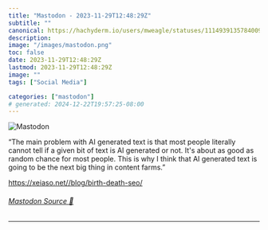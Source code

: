 ```yaml
---
title: "Mastodon - 2023-11-29T12:48:29Z"
subtitle: ""
canonical: https://hachyderm.io/users/mweagle/statuses/111493913578400968
description:
image: "/images/mastodon.png"
toc: false
date: 2023-11-29T12:48:29Z
lastmod: 2023-11-29T12:48:29Z
image: ""
tags: ["Social Media"]

categories: ["mastodon"]
# generated: 2024-12-22T19:57:25-08:00
---
```

![Mastodon](/images/mastodon.png)

<p>“The main problem with AI generated text is that most people literally cannot tell if a given bit of text is AI generated or not. It&#39;s about as good as random chance for most people. This is why I think that AI generated text is going to be the next big thing in content farms.”</p><p><a href="https://xeiaso.net//blog/birth-death-seo/" target="_blank" rel="nofollow noopener noreferrer" translate="no"><span class="invisible">https://</span><span class="ellipsis">xeiaso.net//blog/birth-death-s</span><span class="invisible">eo/</span></a></p>


###### [Mastodon Source 🐘](https://hachyderm.io/@mweagle/111493913578400968)

___
